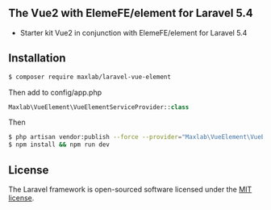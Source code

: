 ## The Vue2 with ElemeFE/element for Laravel 5.4

- Starter kit Vue2 in conjunction with ElemeFE/element for Laravel 5.4
 
## Installation

```sh
$ composer require maxlab/laravel-vue-element
```

Then add to config/app.php
```php
Maxlab\VueElement\VueElementServiceProvider::class
```

Then
```sh
$ php artisan vendor:publish --force --provider="Maxlab\VueElement\VueElementServiceProvider"
$ npm install && npm run dev
```

## License

The Laravel framework is open-sourced software licensed under the [MIT license](http://opensource.org/licenses/MIT).
